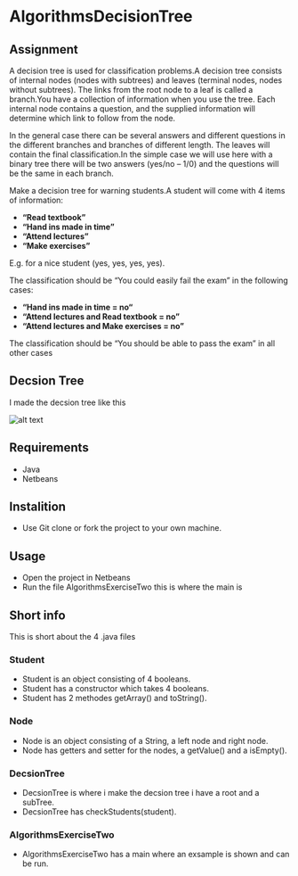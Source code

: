 # AlgorithmsDecisionTree

## Assignment

A decision tree is used for classification problems.A  decision  tree  consists  of  internal nodes  (nodes  with  subtrees)  and  leaves  (terminal  nodes,  nodes without subtrees).
The links from the root node to a leaf is called a branch.You have a collection of information when you use the tree. Each internal node contains a question, and the supplied information will determine which link to follow from the node. 

In the general case there  can  be  several  answers  and  different  questions  in  the  different  branches  and  branches  of  different length. The leaves will contain the final classification.In the simple case we will use here with a binary tree there will be two   answers (yes/no – 1/0) and the questions will be the same in each branch.

Make a decision tree for warning students.A  student  will  come  with  4  items  of  information:
 - **“Read  textbook”**
 - **“Hand  ins  made  in  time”**
 - **“Attend lectures”**
 - **“Make exercises”** 
 
E.g. for a nice student (yes, yes, yes, yes).

The classification should be “You could easily fail the exam” in the following cases:
 - **“Hand ins made in time = no“**
 - **“Attend lectures and Read textbook = no”**
 - **“Attend lectures and Make exercises = no”**
 
The classification should be “You should be able to pass the exam” in all other cases

## Decsion Tree

I made the decsion tree like this

![alt text](https://github.com/philliphb/AlgorithmsDecisionTree/blob/master/DecsionTree.png "Decsion Tree")

## Requirements
- Java
- Netbeans

## Instalition
- Use Git clone or fork the project to your own machine.

## Usage
- Open the project in Netbeans
- Run the file AlgorithmsExerciseTwo this is where the main is

## Short info

This is short about the 4 .java files

### Student
 - Student is an object consisting of 4 booleans.
 - Student has a constructor which takes 4 booleans.
 - Student has 2 methodes getArray() and toString().

### Node
- Node is an object consisting of a String, a left node and right node.
- Node has getters and setter for the nodes, a getValue() and a isEmpty().

### DecsionTree
- DecsionTree is where i make the decsion tree i have a root and a subTree.
- DecsionTree has checkStudents(student).

### AlgorithmsExerciseTwo
- AlgorithmsExerciseTwo has a main where an exsample is shown and can be run.
